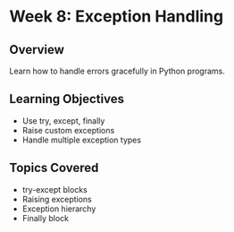 # Week 8: Exception Handling

## Overview
Learn how to handle errors gracefully in Python programs.

## Learning Objectives
- Use try, except, finally
- Raise custom exceptions
- Handle multiple exception types

## Topics Covered
- try-except blocks
- Raising exceptions
- Exception hierarchy
- Finally block
